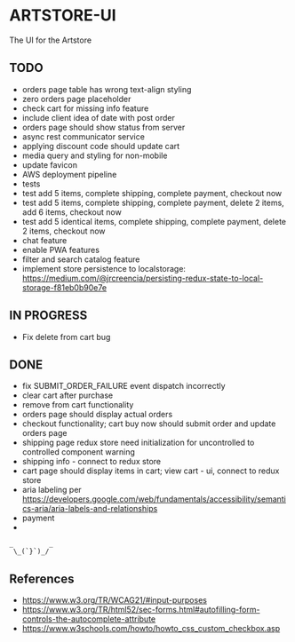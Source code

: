 # ARTSTORE-UI
The UI for the Artstore


## TODO
* orders page table has wrong text-align styling
* zero orders page placeholder
* check cart for missing info feature
* include client idea of date with post order
* orders page should show status from server
* async rest communicator service
* applying discount code should update cart
* media query and styling for non-mobile
* update favicon
* AWS deployment pipeline
* tests
* test add 5 items, complete shipping, complete payment, checkout now
* test add 5 items, complete shipping, complete payment, delete 2 items, add 6 items, checkout now
* test add 5 identical items, complete shipping, complete payment, delete 2 items, checkout now
* chat feature
* enable PWA features
* filter and search catalog feature
* implement store persistence to localstorage: https://medium.com/@jrcreencia/persisting-redux-state-to-local-storage-f81eb0b90e7e


## IN PROGRESS
* Fix delete from cart bug

## DONE
* fix SUBMIT_ORDER_FAILURE event dispatch incorrectly
* clear cart after purchase
* remove from cart functionality
* orders page should display actual orders
* checkout functionality; cart buy now should submit order and update orders page
* shipping page redux store need initialization for uncontrolled to controlled component warning
* shipping info - connect to redux store
* cart page should display items in cart; view cart - ui, connect to redux store
* aria labeling per https://developers.google.com/web/fundamentals/accessibility/semantics-aria/aria-labels-and-relationships
* payment
* 



    _         _
     \_(`}`)_/


## References
* https://www.w3.org/TR/WCAG21/#input-purposes
* https://www.w3.org/TR/html52/sec-forms.html#autofilling-form-controls-the-autocomplete-attribute
* https://www.w3schools.com/howto/howto_css_custom_checkbox.asp
